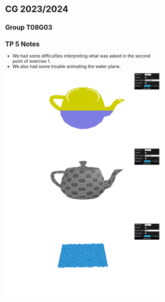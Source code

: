 # CG 2023/2024

## Group T08G03

## TP 5 Notes

- We had some difficulties interpreting what was asked in the second point of exercise 1.
- We also had some trouble animating the water plane.

![Screenshot 1](screenshots/cg-t08g03-tp5-1.png)
![Screenshot 2](screenshots/cg-t08g03-tp5-2.png)
![Screenshot 3](screenshots/cg-t08g03-tp5-3.png)

